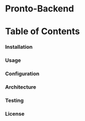 # Pronto-Backend

# Table of Contents

### Installation

### Usage

### Configuration

### Architecture

### Testing

### License
